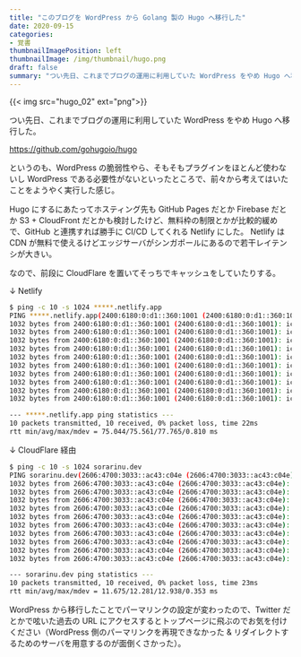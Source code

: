 ```yaml
---
title: "このブログを WordPress から Golang 製の Hugo へ移行した"
date: 2020-09-15
categories:
- 覚書
thumbnailImagePosition: left
thumbnailImage: /img/thumbnail/hugo.png
draft: false
summary: "つい先日、これまでブログの運用に利用していた WordPress をやめ Hugo へ移行した。"
---
```


{{< img src="hugo_02" ext="png">}}

つい先日、これまでブログの運用に利用していた WordPress をやめ Hugo へ移行した。

https://github.com/gohugoio/hugo

というのも、WordPress の脆弱性やら、そもそもプラグインをほとんど使わないし WordPress である必要性がないといったところで、前々から考えてはいたことをようやく実行した感じ。

Hugo にするにあたってホスティング先も GitHub Pages だとか Firebase だとか S3 + CloudFront だとかも検討したけど、無料枠の制限とかが比較的緩めで、GitHub と連携すれば勝手に CI/CD してくれる Netlify にした。
Netlify は CDN が無料で使えるけどエッジサーバがシンガポールにあるので若干レイテンシが大きい。

なので、前段に CloudFlare を置いてそっちでキャッシュをしていたりする。

↓ Netlify
```bash
$ ping -c 10 -s 1024 *****.netlify.app
PING *****.netlify.app(2400:6180:0:d1::360:1001 (2400:6180:0:d1::360:1001)) 1024 data bytes
1032 bytes from 2400:6180:0:d1::360:1001 (2400:6180:0:d1::360:1001): icmp_seq=1 ttl=44 time=77.8 ms
1032 bytes from 2400:6180:0:d1::360:1001 (2400:6180:0:d1::360:1001): icmp_seq=2 ttl=44 time=75.0 ms
1032 bytes from 2400:6180:0:d1::360:1001 (2400:6180:0:d1::360:1001): icmp_seq=3 ttl=44 time=75.4 ms
1032 bytes from 2400:6180:0:d1::360:1001 (2400:6180:0:d1::360:1001): icmp_seq=4 ttl=44 time=75.3 ms
1032 bytes from 2400:6180:0:d1::360:1001 (2400:6180:0:d1::360:1001): icmp_seq=5 ttl=44 time=75.4 ms
1032 bytes from 2400:6180:0:d1::360:1001 (2400:6180:0:d1::360:1001): icmp_seq=6 ttl=44 time=75.2 ms
1032 bytes from 2400:6180:0:d1::360:1001 (2400:6180:0:d1::360:1001): icmp_seq=7 ttl=44 time=75.6 ms
1032 bytes from 2400:6180:0:d1::360:1001 (2400:6180:0:d1::360:1001): icmp_seq=8 ttl=44 time=75.1 ms
1032 bytes from 2400:6180:0:d1::360:1001 (2400:6180:0:d1::360:1001): icmp_seq=9 ttl=44 time=75.5 ms
1032 bytes from 2400:6180:0:d1::360:1001 (2400:6180:0:d1::360:1001): icmp_seq=10 ttl=44 time=75.4 ms

--- *****.netlify.app ping statistics ---
10 packets transmitted, 10 received, 0% packet loss, time 22ms
rtt min/avg/max/mdev = 75.044/75.561/77.765/0.810 ms
```

↓ CloudFlare 経由
```bash
$ ping -c 10 -s 1024 sorarinu.dev
PING sorarinu.dev(2606:4700:3033::ac43:c04e (2606:4700:3033::ac43:c04e)) 1024 data bytes
1032 bytes from 2606:4700:3033::ac43:c04e (2606:4700:3033::ac43:c04e): icmp_seq=1 ttl=54 time=12.9 ms
1032 bytes from 2606:4700:3033::ac43:c04e (2606:4700:3033::ac43:c04e): icmp_seq=2 ttl=54 time=12.2 ms
1032 bytes from 2606:4700:3033::ac43:c04e (2606:4700:3033::ac43:c04e): icmp_seq=3 ttl=54 time=12.3 ms
1032 bytes from 2606:4700:3033::ac43:c04e (2606:4700:3033::ac43:c04e): icmp_seq=4 ttl=54 time=12.1 ms
1032 bytes from 2606:4700:3033::ac43:c04e (2606:4700:3033::ac43:c04e): icmp_seq=5 ttl=54 time=12.2 ms
1032 bytes from 2606:4700:3033::ac43:c04e (2606:4700:3033::ac43:c04e): icmp_seq=6 ttl=54 time=12.7 ms
1032 bytes from 2606:4700:3033::ac43:c04e (2606:4700:3033::ac43:c04e): icmp_seq=7 ttl=54 time=11.7 ms
1032 bytes from 2606:4700:3033::ac43:c04e (2606:4700:3033::ac43:c04e): icmp_seq=8 ttl=54 time=12.0 ms
1032 bytes from 2606:4700:3033::ac43:c04e (2606:4700:3033::ac43:c04e): icmp_seq=9 ttl=54 time=12.2 ms
1032 bytes from 2606:4700:3033::ac43:c04e (2606:4700:3033::ac43:c04e): icmp_seq=10 ttl=54 time=12.5 ms

--- sorarinu.dev ping statistics ---
10 packets transmitted, 10 received, 0% packet loss, time 23ms
rtt min/avg/max/mdev = 11.675/12.281/12.938/0.353 ms
```

WordPress から移行したことでパーマリンクの設定が変わったので、Twitter だとかで呟いた過去の URL にアクセスするとトップページに飛ぶのでお気を付けください（WordPress 側のパーマリンクを再現できなかった & リダイレクトするためのサーバを用意するのが面倒くさかった）。